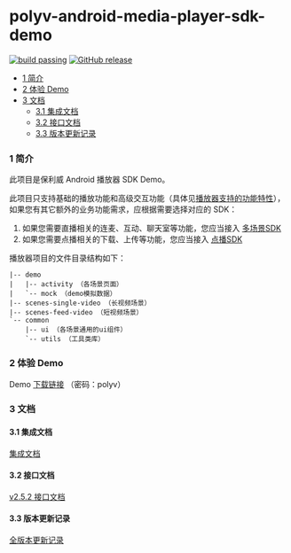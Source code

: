 polyv-android-media-player-sdk-demo
===

[![build passing](https://img.shields.io/badge/build-passing-brightgreen.svg)](#)
[![GitHub release](https://img.shields.io/badge/release-2.5.2-blue.svg)](https://github.com/polyv/polyv-android-media-player-sdk-demo/releases/tag/2.5.2)

<!-- START doctoc generated TOC please keep comment here to allow auto update -->
<!-- DON'T EDIT THIS SECTION, INSTEAD RE-RUN doctoc TO UPDATE -->

- [1 简介](#1-%E7%AE%80%E4%BB%8B)
- [2 体验 Demo](#2-%E4%BD%93%E9%AA%8C-demo)
- [3 文档](#3-%E6%96%87%E6%A1%A3)
  - [3.1 集成文档](#31-%E9%9B%86%E6%88%90%E6%96%87%E6%A1%A3)
  - [3.2 接口文档](#32-%E6%8E%A5%E5%8F%A3%E6%96%87%E6%A1%A3)
  - [3.3 版本更新记录](#33-%E7%89%88%E6%9C%AC%E6%9B%B4%E6%96%B0%E8%AE%B0%E5%BD%95)

<!-- END doctoc generated TOC please keep comment here to allow auto update -->

### 1 简介

此项目是保利威 Android 播放器 SDK Demo。

此项目只支持基础的播放功能和高级交互功能（具体见[播放器支持的功能特性](https://github.com/polyv/polyv-android-media-player-sdk-demo/blob/master/docs/public/支持的功能特性.md)），如果您有其它额外的业务功能需求，应根据需要选择对应的 SDK：

1. 如果您需要直播相关的连麦、互动、聊天室等功能，您应当接入 [多场景SDK](https://github.com/polyv/polyv-android-livescenes-sdk-demo)
2. 如果您需要点播相关的下载、上传等功能，您应当接入 [点播SDK](https://github.com/easefun/polyv-android-sdk-2.0-demo)

播放器项目的文件目录结构如下：

```
|-- demo
|   |-- activity （各场景页面）
|   `-- mock （demo模拟数据）
|-- scenes-single-video （长视频场景）
|-- scenes-feed-video （短视频场景）
`-- common
    |-- ui （各场景通用的ui组件）
    `-- utils （工具类库）
```

### 2 体验 Demo

Demo [下载链接](https://www.pgyer.com/iE13Ej) （密码：polyv）

### 3 文档

#### 3.1 集成文档
[集成文档](./docs/public)

#### 3.2 接口文档

[v2.5.2 接口文档](https://repo.polyv.net/android/documents/media_player_sdk/2.5.2/index.html)

#### 3.3 版本更新记录
[全版本更新记录](./CHANGELOG.md)
